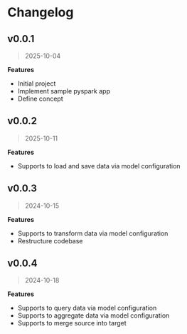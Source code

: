 # Changelog

## v0.0.1
> 2025-10-04

**Features**

- Initial project
- Implement sample pyspark app
- Define concept

## v0.0.2
> 2025-10-11

**Features**

- Supports to load and save data via model configuration

## v0.0.3
> 2024-10-15

**Features**

- Supports to transform data via model configuration
- Restructure codebase

## v0.0.4
> 2024-10-18

**Features**

- Supports to query data via model configuration
- Supports to aggregate data via model configuration
- Supports to merge source into target